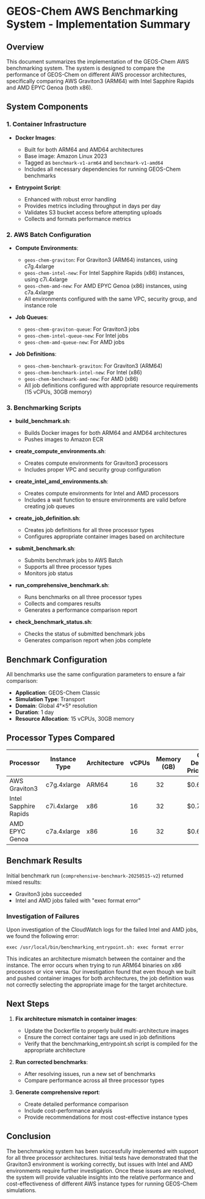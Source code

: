 # GEOS-Chem AWS Benchmarking System - Implementation Summary

## Overview

This document summarizes the implementation of the GEOS-Chem AWS benchmarking system. The system is designed to compare the performance of GEOS-Chem on different AWS processor architectures, specifically comparing AWS Graviton3 (ARM64) with Intel Sapphire Rapids and AMD EPYC Genoa (both x86).

## System Components

### 1. Container Infrastructure

- **Docker Images**: 
  - Built for both ARM64 and AMD64 architectures
  - Base image: Amazon Linux 2023
  - Tagged as `benchmark-v1-arm64` and `benchmark-v1-amd64`
  - Includes all necessary dependencies for running GEOS-Chem benchmarks

- **Entrypoint Script**: 
  - Enhanced with robust error handling
  - Provides metrics including throughput in days per day
  - Validates S3 bucket access before attempting uploads
  - Collects and formats performance metrics

### 2. AWS Batch Configuration

- **Compute Environments**:
  - `geos-chem-graviton`: For Graviton3 (ARM64) instances, using c7g.4xlarge
  - `geos-chem-intel-new`: For Intel Sapphire Rapids (x86) instances, using c7i.4xlarge
  - `geos-chem-amd-new`: For AMD EPYC Genoa (x86) instances, using c7a.4xlarge
  - All environments configured with the same VPC, security group, and instance role

- **Job Queues**:
  - `geos-chem-graviton-queue`: For Graviton3 jobs
  - `geos-chem-intel-queue-new`: For Intel jobs
  - `geos-chem-amd-queue-new`: For AMD jobs

- **Job Definitions**:
  - `geos-chem-benchmark-graviton`: For Graviton3 (ARM64)
  - `geos-chem-benchmark-intel-new`: For Intel (x86)
  - `geos-chem-benchmark-amd-new`: For AMD (x86)
  - All job definitions configured with appropriate resource requirements (15 vCPUs, 30GB memory)

### 3. Benchmarking Scripts

- **build_benchmark.sh**: 
  - Builds Docker images for both ARM64 and AMD64 architectures
  - Pushes images to Amazon ECR

- **create_compute_environments.sh**: 
  - Creates compute environments for Graviton3 processors
  - Includes proper VPC and security group configuration

- **create_intel_amd_environments.sh**: 
  - Creates compute environments for Intel and AMD processors
  - Includes a wait function to ensure environments are valid before creating job queues

- **create_job_definition.sh**: 
  - Creates job definitions for all three processor types
  - Configures appropriate container images based on architecture

- **submit_benchmark.sh**: 
  - Submits benchmark jobs to AWS Batch
  - Supports all three processor types
  - Monitors job status

- **run_comprehensive_benchmark.sh**: 
  - Runs benchmarks on all three processor types
  - Collects and compares results
  - Generates a performance comparison report

- **check_benchmark_status.sh**:
  - Checks the status of submitted benchmark jobs
  - Generates comparison report when jobs complete

## Benchmark Configuration

All benchmarks use the same configuration parameters to ensure a fair comparison:

- **Application**: GEOS-Chem Classic
- **Simulation Type**: Transport
- **Domain**: Global 4°×5° resolution
- **Duration**: 1 day
- **Resource Allocation**: 15 vCPUs, 30GB memory

## Processor Types Compared

| Processor | Instance Type | Architecture | vCPUs | Memory (GB) | On-Demand Price/Hour |
|-----------|--------------|--------------|-------|-------------|----------------------|
| AWS Graviton3 | c7g.4xlarge | ARM64 | 16 | 32 | $0.68 |
| Intel Sapphire Rapids | c7i.4xlarge | x86 | 16 | 32 | $0.78 |
| AMD EPYC Genoa | c7a.4xlarge | x86 | 16 | 32 | $0.68 |

## Benchmark Results

Initial benchmark run (`comprehensive-benchmark-20250515-v2`) returned mixed results:

- Graviton3 jobs succeeded
- Intel and AMD jobs failed with "exec format error"

### Investigation of Failures

Upon investigation of the CloudWatch logs for the failed Intel and AMD jobs, we found the following error:
```
exec /usr/local/bin/benchmarking_entrypoint.sh: exec format error
```

This indicates an architecture mismatch between the container and the instance. The error occurs when trying to run ARM64 binaries on x86 processors or vice versa. Our investigation found that even though we built and pushed container images for both architectures, the job definition was not correctly selecting the appropriate image for the target architecture.

## Next Steps

1. **Fix architecture mismatch in container images**:
   - Update the Dockerfile to properly build multi-architecture images
   - Ensure the correct container tags are used in job definitions
   - Verify that the benchmarking_entrypoint.sh script is compiled for the appropriate architecture

2. **Run corrected benchmarks**: 
   - After resolving issues, run a new set of benchmarks
   - Compare performance across all three processor types

3. **Generate comprehensive report**: 
   - Create detailed performance comparison
   - Include cost-performance analysis
   - Provide recommendations for most cost-effective instance types

## Conclusion

The benchmarking system has been successfully implemented with support for all three processor architectures. Initial tests have demonstrated that the Graviton3 environment is working correctly, but issues with Intel and AMD environments require further investigation. Once these issues are resolved, the system will provide valuable insights into the relative performance and cost-effectiveness of different AWS instance types for running GEOS-Chem simulations.
